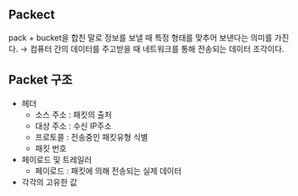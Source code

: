## Packect
pack + bucket을 합친 말로 정보를 보낼 때 특정 형태를 맞추어 보낸다는 의미를 가진다.
→ 컴퓨터 간의 데이터를 주고받을 때 네트워크를 통해 전송되는 데이터 조각이다.

## Packet 구조
* 헤더
    * 소스 주소 : 패킷의 출처
    * 대상 주소 : 수신 IP주소
    * 프로토콜 : 전송중인 패킷유형 식별
    * 패킷 번호
* 페이로드 및 트레일러
    * 페이로드 : 패킷에 의해 전송되는 실제 데이터
* 각각의 고유한 값